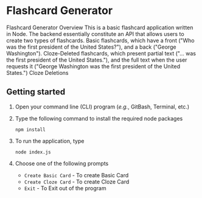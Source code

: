 # Flashcard Generator
Flashcard Generator Overview  This is a basic flashcard application written in Node. The backend essentially constitute an API that allows users to create two types of flashcards. Basic flashcards, which have a front ("Who was the first president of the United States?"), and a back ("George Washington"). Cloze-Deleted flashcards, which present partial text ("... was the first president of the United States."), and the full text when the user requests it ("George Washington was the first president of the United States.") Cloze Deletions

## Getting started

1. Open your command line (CLI) program (*e.g.*, GitBash, Terminal, etc.)

2. Type the following command to install the required node packages

    ```
    npm install
    ```

3. To run the application, type 

    ```
    node index.js
    ```

4. Choose one of the following prompts

    * `Create Basic Card` - To create Basic Card
    * `Create Cloze Card` - To create Cloze Card
    * `Exit` - To Exit out of the program